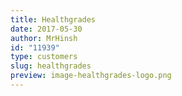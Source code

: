 ```yaml
---
title: Healthgrades
date: 2017-05-30
author: MrHinsh
id: "11939"
type: customers
slug: healthgrades
preview: image-healthgrades-logo.png
---
```

